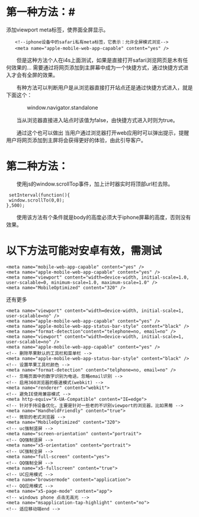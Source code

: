 # 第一种方法：#
添加viewport meta标签，使界面全屏显示。 

    　　<!--iphone设备中的safari私有meta标签，它表示：允许全屏模式浏览-->
    　　<meta name="apple-mobile-web-app-capable" content="yes" />
　　但是这种方法个人在i4s上面测试，如果是直接打开safari浏览网页是木有任何效果的... 需要通过将网页添加到主屏幕中成为一个快捷方式，通过快捷方式进入才会有全屏的效果。

　　有种方法可以判断用户是从浏览器直接打开站点还是通过快捷方式进入，就是下面这个：

　　　　window.navigator.standalone

　　当从浏览器直接进入站点时该值为false，由快捷方式进入时则为true。

　　通过这个也可以做出 当用户通过浏览器打开web应用时可以弹出提示，提醒用户将网页添加到主屏将会获得更好的体验，由此引导客户。

 
# 第二种方法： #

　　使用js的window.scrollTop事件，加上计时器实时将顶部url栏去除。

     setInterval(function(){
     window.scrollTo(0,0);
    },500); 
　　使用该方法有个条件就是body的高度必须大于iphone屏幕的高度，否则没有效果。


# 以下方法可能对安卓有效，需测试 #
	
	<meta name="mobile-web-app-capable" content="yes" />
	<meta name="apple-mobile-web-app-capable" content="yes" />
	<meta name="viewport" content="width=device-width, initial-scale=1.0, user-scalable=0, minimum-scale=1.0, maximum-scale=1.0" />
	<meta name="MobileOptimized" content="320" />


还有更多

	<meta name="viewport" content="width=device-width, initial-scale=1, user-scalable=no" />
	<meta name="apple-mobile-web-app-capable" content="yes" />
	<meta name="apple-mobile-web-app-status-bar-style" content="black" />
	<meta name="format-detection"content="telephone=no, email=no" />
	<meta name="viewport" content="width=device-width, initial-scale=1, user-scalable=no" />
	<meta name="apple-mobile-web-app-capable" content="yes" />
	<!-- 删除苹果默认的工具栏和菜单栏 -->
	<meta name="apple-mobile-web-app-status-bar-style" content="black" />
	<!-- 设置苹果工具栏颜色 -->
	<meta name="format-detection" content="telphone=no, email=no" />
	<!-- 忽略页面中的数字识别为电话，忽略email识别 -->
	<!-- 启用360浏览器的极速模式(webkit) -->
	<meta name="renderer" content="webkit">
	<!-- 避免IE使用兼容模式 -->
	<meta http-equiv="X-UA-Compatible" content="IE=edge">
	<!-- 针对手持设备优化，主要是针对一些老的不识别viewport的浏览器，比如黑莓 -->
	<meta name="HandheldFriendly" content="true">
	<!-- 微软的老式浏览器 -->
	<meta name="MobileOptimized" content="320">
	<!-- uc强制竖屏 -->
	<meta name="screen-orientation" content="portrait">
	<!-- QQ强制竖屏 -->
	<meta name="x5-orientation" content="portrait">
	<!-- UC强制全屏 -->
	<meta name="full-screen" content="yes">
	<!-- QQ强制全屏 -->
	<meta name="x5-fullscreen" content="true">
	<!-- UC应用模式 -->
	<meta name="browsermode" content="application">
	<!-- QQ应用模式 -->
	<meta name="x5-page-mode" content="app">
	<!-- windows phone 点击无高光 -->
	<meta name="msapplication-tap-highlight" content="no">
	<!-- 适应移动端end -->